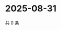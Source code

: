 # 2025-08-31

共 0 条

<!-- BEGIN ZHIHUQUESTIONS -->
<!-- 最后更新时间 Sun Aug 31 2025 19:08:12 GMT+0800 (China Standard Time) -->

<!-- END ZHIHUQUESTIONS -->
